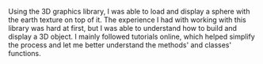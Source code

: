 Using the 3D graphics library, I was able to load and display a sphere with the earth texture on top of it. The experience I had with working with this library was
hard at first, but I was able to understand how to build and display a 3D object. I mainly followed tutorials online, which helped simplify the process and
let me better understand the methods' and classes' functions.